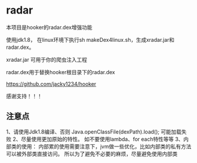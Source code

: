 # radar
本项目是hooker的radar.dex增强功能

使用jdk1.8， 在linux环境下执行sh makeDex4linux.sh，生成xradar.jar和radar.dex。

xradar.jar 可用于你的爬虫注入工程

radar.dex用于替换hooker根目录下的radar.dex

https://github.com/jacky1234/hooker

感谢支持！！！


## 注意点
1、请使用Jdk1.8编译、否则 Java.openClassFile(dexPath).load(); 可能加载失败
2、尽量使用更加原始的特性。 如不要使用lambda、for each特性等等
3、内部类的使用： 内部累的使用需要注意下，jvm做一些优化，比如内部类的私有方法可以被外部类直接访问。 所以为了避免不必要的麻烦，尽量避免使用内部类